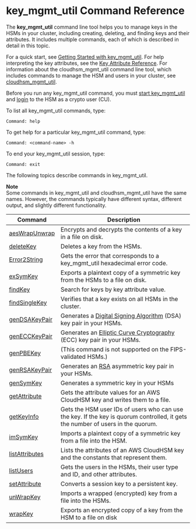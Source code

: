 # key\_mgmt\_util Command Reference<a name="key_mgmt_util-reference"></a>

The **key\_mgmt\_util** command line tool helps you to manage keys in the HSMs in your cluster, including creating, deleting, and finding keys and their attributes\. It includes multiple commands, each of which is described in detail in this topic\.

For a quick start, see [Getting Started with key\_mgmt\_util](key_mgmt_util-getting-started.md)\. For help interpreting the key attributes, see the [Key Attribute Reference](key-attribute-table.md)\. For information about the cloudhsm\_mgmt\_util command line tool, which includes commands to manage the HSM and users in your cluster, see [cloudhsm\_mgmt\_util](cloudhsm_mgmt_util.md)\. 

Before you run any key\_mgmt\_util command, you must [start key\_mgmt\_util](key_mgmt_util-getting-started.md#key_mgmt_util-start) and [login](key_mgmt_util-getting-started.md#key_mgmt_util-log-in) to the HSM as a crypto user \(CU\)\. 

To list all key\_mgmt\_util commands, type:

```
Command: help
```

To get help for a particular key\_mgmt\_util command, type:

```
Command: <command-name> -h
```

To end your key\_mgmt\_util session, type:

```
Command: exit
```

The following topics describe commands in key\_mgmt\_util\.

**Note**  
Some commands in key\_mgmt\_util and cloudhsm\_mgmt\_util have the same names\. However, the commands typically have different syntax, different output, and slightly different functionality\.


| Command | Description | 
| --- | --- | 
|  [aesWrapUnwrap](key_mgmt_util-aesWrapUnwrap.md) | Encrypts and decrypts the contents of a key in a file on disk\. | 
| [deleteKey](key_mgmt_util-deleteKey.md) | Deletes a key from the HSMs\. | 
| [Error2String](key_mgmt_util-Error2String.md) | Gets the error that corresponds to a key\_mgmt\_util hexadecimal error code\. | 
| [exSymKey](key_mgmt_util-exSymKey.md) | Exports a plaintext copy of a symmetric key from the HSMs to a file on disk\. | 
| [findKey](key_mgmt_util-findKey.md) | Search for keys by key attribute value\. | 
| [findSingleKey](key_mgmt_util-findSingleKey.md) |  Verifies that a key exists on all HSMs in the cluster\. | 
| [genDSAKeyPair](key_mgmt_util-genDSAKeyPair.md) |  Generates a [Digital Signing Algorithm](https://en.wikipedia.org/wiki/Digital_Signature_Algorithm) \(DSA\) key pair in your HSMs\. | 
| [genECCKeyPair](key_mgmt_util-genECCKeyPair.md) |  Generates an [Elliptic Curve Cryptography](https://en.wikipedia.org/wiki/Elliptic-curve_cryptography) \(ECC\) key pair in your HSMs\. | 
| [genPBEKey](key_mgmt_util-genPBEKey.md) | \(This command is not supported on the FIPS\-validated HSMs\.\) | 
| [genRSAKeyPair](key_mgmt_util-genRSAKeyPair.md) |  Generates an [RSA](https://en.wikipedia.org/wiki/RSA_%28cryptosystem%29) asymmetric key pair in your HSMs\. | 
| [genSymKey](key_mgmt_util-genSymKey.md) |  Generates a symmetric key in your HSMs | 
| [getAttribute](key_mgmt_util-getAttribute.md) |  Gets the attribute values for an AWS CloudHSM key and writes them to a file\. | 
| [getKeyInfo](key_mgmt_util-getKeyInfo.md) |  Gets the HSM user IDs of users who can use the key\.  If the key is quorum controlled, it gets the number of users in the quorum\. | 
| [imSymKey](key_mgmt_util-imSymKey.md) |  Imports a plaintext copy of a symmetric key from a file into the HSM\.  | 
| [listAttributes](key_mgmt_util-listAttributes.md) |  Lists the attributes of an AWS CloudHSM key and the constants that represent them\. | 
| [listUsers](key_mgmt_util-listUsers.md) |  Gets the users in the HSMs, their user type and ID, and other attributes\.  | 
| [setAttribute](key_mgmt_util-setAttribute.md) | Converts a session key to a persistent key\. | 
| [unWrapKey](key_mgmt_util-unwrapKey.md) |  Imports a wrapped \(encrypted\) key from a file into the HSMs\. | 
| [wrapKey](key_mgmt_util-wrapKey.md) |  Exports an encrypted copy of a key from the HSM to a file on disk  | 